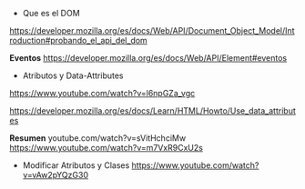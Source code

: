 - Que es el DOM

https://developer.mozilla.org/es/docs/Web/API/Document_Object_Model/Introduction#probando_el_api_del_dom

**Eventos**
https://developer.mozilla.org/es/docs/Web/API/Element#eventos

- Atributos y Data-Attributes

https://www.youtube.com/watch?v=l6npGZa_vgc


https://developer.mozilla.org/es/docs/Learn/HTML/Howto/Use_data_attributes


**Resumen**
youtube.com/watch?v=sVitHchciMw
https://www.youtube.com/watch?v=m7VxR9CxU2s


- Modificar Atributos y Clases
https://www.youtube.com/watch?v=vAw2pYQzG30